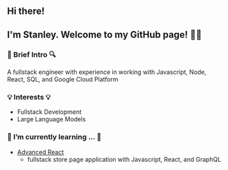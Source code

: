 ## Hi there! 

## I'm Stanley. Welcome to my GitHub page! 👋🏼

### 🔎 Brief Intro 🔍
A fullstack engineer with experience in working with Javascript, Node, React, SQL, and Google Cloud Platform

### 💡 Interests 💡
- Fullstack Development
- Large Language Models

### 🌱 I’m currently learning ... 🌱
- [Advanced React]([url](https://github.com/stanleychuwu/Advanced-React/tree/master/sick-fits))
  - fullstack store page application with Javascript, React, and GraphQL

<!--
**stanleychuwu/stanleychuwu** is a ✨ _special_ ✨ repository because its `README.md` (this file) appears on your GitHub profile.

Here are some ideas to get you started:

- 🔭 I’m currently working on ...
- 🌱 I’m currently learning ...
- 👯 I’m looking to collaborate on ...
- 🤔 I’m looking for help with ...
- 💬 Ask me about ...
- 📫 How to reach me: ...
- 😄 Pronouns: ...
- ⚡ Fun fact: ...
-->
